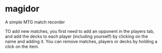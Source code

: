 # magidor
A simple MTG match recorder

TO add new matches, you first need to add an opponent in the players tab, and add the decks to each player (including yourself) 
by clicking on the name and adding it. You can remove matches, players or decks by holding a click on the item.
